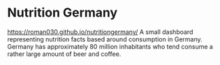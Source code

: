 # Nutrition Germany
https://roman030.github.io/nutritiongermany/
A small dashboard representing nutrition facts based around consumption in Germany. Germany has approximately 80 million inhabitants who tend consume a rather large amount of beer and coffee.
